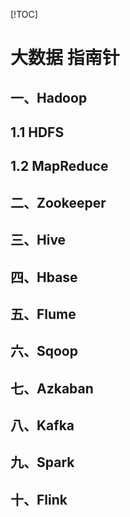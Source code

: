 
[!TOC]

# 大数据 指南针

## 一、Hadoop

## 1.1 HDFS

## 1.2 MapReduce

## 二、Zookeeper

## 三、Hive

## 四、Hbase

## 五、Flume

## 六、Sqoop

## 七、Azkaban

## 八、Kafka

## 九、Spark

## 十、Flink

